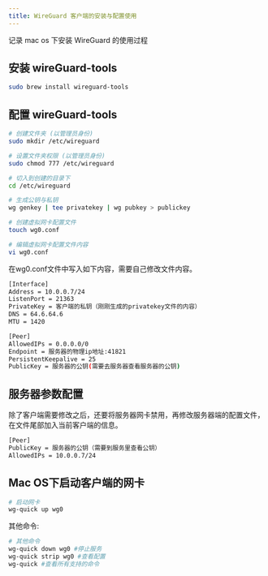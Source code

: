 ```yaml
---
title: WireGuard 客户端的安装与配置使用
---
```


记录 mac os 下安装 WireGuard 的使用过程

## 安装 wireGuard-tools

```bash
sudo brew install wireguard-tools
```

## 配置 wireGuard-tools

```bash
# 创建文件夹 (以管理员身份)
sudo mkdir /etc/wireguard

# 设置文件夹权限 (以管理员身份)
sudo chmod 777 /etc/wireguard

# 切入到创建的目录下
cd /etc/wireguard

# 生成公钥与私钥
wg genkey | tee privatekey | wg pubkey > publickey

# 创建虚拟网卡配置文件
touch wg0.conf

# 编辑虚拟网卡配置文件内容
vi wg0.conf
```

在wg0.conf文件中写入如下内容，需要自己修改文件内容。

```bash
[Interface]
Address = 10.0.0.7/24
ListenPort = 21363
PrivateKey = 客户端的私钥（刚刚生成的privatekey文件的内容）
DNS = 64.6.64.6
MTU = 1420

[Peer]
AllowedIPs = 0.0.0.0/0
Endpoint = 服务器的物理ip地址:41821
PersistentKeepalive = 25
PublicKey = 服务器的公钥(需要去服务器查看服务器的公钥)
```

## 服务器参数配置

除了客户端需要修改之后，还要将服务器网卡禁用，再修改服务器端的配置文件，在文件尾部加入当前客户端的信息。

```bash
[Peer]
PublicKey = 服务器的公钥（需要到服务里查看公钥）
AllowedIPs = 10.0.0.7/24
```

## Mac OS下启动客户端的网卡

```bash
# 启动网卡
wg-quick up wg0
```

其他命令:

```bash
# 其他命令
wg-quick down wg0 #停止服务
wg-quick strip wg0 #查看配置
wg-quick #查看所有支持的命令
```






